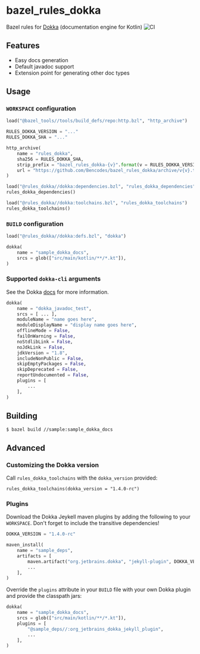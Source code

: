 # bazel_rules_dokka

Bazel rules for [Dokka](https://github.com/Kotlin/dokka) (documentation engine for Kotlin) ![CI](https://github.com/Bencodes/bazel_rules_dokka/workflows/CI/badge.svg?branch=master)


## Features

- Easy docs generation
- Default javadoc support
- Extension point for generating other doc types

## Usage

### `WORKSPACE` configuration

```python
load("@bazel_tools//tools/build_defs/repo:http.bzl", "http_archive")

RULES_DOKKA_VERSION = "..."
RULES_DOKKA_SHA = "..."

http_archive(
    name = "rules_dokka",
    sha256 = RULES_DOKKA_SHA,
    strip_prefix = "bazel_rules_dokka-{v}".format(v = RULES_DOKKA_VERSION),
    url = "https://github.com/Bencodes/bazel_rules_dokka/archive/v{v}.tar.gz".format(v = RULES_DOKKA_VERSION),
)

load("@rules_dokka//dokka:dependencies.bzl", "rules_dokka_dependencies")
rules_dokka_dependencies()

load("@rules_dokka//dokka:toolchains.bzl", "rules_dokka_toolchains")
rules_dokka_toolchains()
```

### `BUILD` configuration

```python
load("@rules_dokka//dokka:defs.bzl", "dokka")

dokka(
    name = "sample_dokka_docs",
    srcs = glob(["src/main/kotlin/**/*.kt"]),
)
```

### Supported `dokka-cli` arguments

See the Dokka [docs](https://github.com/Kotlin/dokka#using-the-command-line) for more information.

```python
dokka(
    name = "dokka_javadoc_test",
    srcs = [ ... ],
    moduleName = "name goes here",
    moduleDisplayName = "display name goes here",
    offlineMode = False,
    failOnWarning = False,
    noStdlibLink = False,
    noJdkLink = False,
    jdkVersion = "1.8",
    includeNonPublic = False,
    skipEmptyPackages = False,
    skipDeprecated = False,
    reportUndocumented = False,
    plugins = [
        ...
    ],
)
```

## Building

`$ bazel build //sample:sample_dokka_docs`

## Advanced

### Customizing the Dokka version

Call `rules_dokka_toolchains` with the `dokka_version` provided:

```console
rules_dokka_toolchains(dokka_version = "1.4.0-rc")
```

### Plugins

Download the Dokka Jeykell maven plugins by adding the following to your `WORKSPACE`. Don't forget to include the transitive dependencies!

```python
DOKKA_VERSION = "1.4.0-rc"

maven_install(
    name = "sample_deps",
    artifacts = [
        maven.artifact("org.jetbrains.dokka", "jekyll-plugin", DOKKA_VERSION),
        ...
    ],
)
```

Override the `plugins` attribute in your `BUILD` file with your own Dokka plugin and provide the classpath jars:

```python
dokka(
    name = "sample_dokka_docs",
    srcs = glob(["src/main/kotlin/**/*.kt"]),
    plugins = [
        "@sample_deps//:org_jetbrains_dokka_jekyll_plugin",
        ...
    ],
)
```
